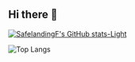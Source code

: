 ## Hi there 👋
[![SafelandingF's GitHub stats-Light](https://github-readme-stats.vercel.app/api?username=SafelandingF&show_icons=true&theme=default#gh-light-mode-only)](https://github.com/SafelandingF/github-readme-stats#gh-light-mode-only)

![Top Langs](https://github-readme-stats.vercel.app/api/top-langs/?username=SafelandingF&layout=compact)

<!--
**SafelandingF/SafelandingF** is a ✨ _special_ ✨ repository because its `README.md` (this file) appears on your GitHub profile.

Here are some ideas to get you started:

- 🔭 I’m currently working on ...
- 🌱 I’m currently learning ...
- 👯 I’m looking to collaborate on ...
- 🤔 I’m looking for help with ...
- 💬 Ask me about ...
- 📫 How to reach me: ...
- 😄 Pronouns: ...
- ⚡ Fun fact: ...
-->
